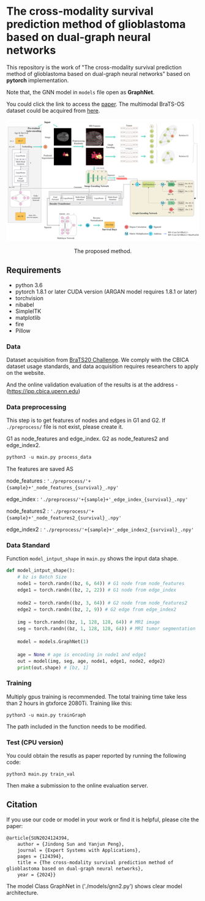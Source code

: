# The cross-modality survival prediction method of glioblastoma based on dual-graph neural networks

This repository is the work of "The cross-modality survival prediction method of glioblastoma based on dual-graph neural networks" based on **pytorch** implementation. 

Note that, the GNN model in `models` file open as **GraphNet**.

You could click the link to access the [paper](https://doi.org/10.1016/j.eswa.2024.124394). The multimodal BraTS-OS dataset could be acquired from [here](https://ipp.cbica.upenn.edu).


<div align="center">  

 <img src="https://github.com/JalexDooo/GNN_Bracls/blob/main/model.png"
     align=center/>
</div>

<center>The proposed method.</center>


## Requirements
- python 3.6
- pytorch 1.8.1 or later CUDA version (ARGAN model requires 1.8.1 or later)
- torchvision
- nibabel
- SimpleITK
- matplotlib
- fire
- Pillow

### Data
Dataset acquisition from [BraTS20 Challenge](https://www.med.upenn.edu/cbica/brats2020/). We comply with the CBICA dataset usage standards, and data acquisition requires researchers to apply on the website.

And the online validation evaluation of the results is at the address - (https://ipp.cbica.upenn.edu)


### Data preprocessing
This step is to get features of nodes and edges in G1 and G2.
If `./preprocess/` file is not exist, please create it.

G1 as node_features and edge_index. G2 as node_features2 and edge_index2.

```python
python3 -u main.py process_data
```

The features are saved AS

node_features : `'./preprocess/'+{sample}+'_node_features_{survival}_.npy'`

edge_index : `'./preprocess/'+{sample}+'_edge_index_{survival}_.npy'`

node_features2 : `'./preprocess/'+{sample}+'_node_features2_{survival}_.npy'`

edge_index2 : `'./preprocess/'+{sample}+'_edge_index2_{survival}_.npy'`


### Data Standard
Function `model_intput_shape` in `main.py` shows the input data shape.

```python
def model_intput_shape():
    # bz is Batch Size
    node1 = torch.randn((bz, 6, 64)) # G1 node from node_features
    edge1 = torch.randn((bz, 2, 22)) # G1 node from edge_index

    node2 = torch.randn((bz, 3, 64)) # G2 node from node_features2
    edge2 = torch.randn((bz, 2, 9)) # G2 edge from edge_index2

    img = torch.randn((bz, 1, 128, 128, 64)) # MRI image
    seg = torch.randn((bz, 1, 128, 128, 64)) # MRI tumor segmentation

    model = models.GraphNet(1)

    age = None # age is encoding in node1 and edge1
    out = model(img, seg, age, node1, edge1, node2, edge2)
    print(out.shape) # [bz, 1]
```

### Training

Multiply gpus training is recommended. The total training time take less than 2 hours in gtxforce 2080Ti. Training like this:

```
python3 -u main.py trainGraph
```

The path included in the function needs to be modified.

### Test (CPU version)

You could obtain the resutls as paper reported by running the following code:

```
python3 main.py train_val
```
Then make a submission to the online evaluation server.

## Citation

If you use our code or model in your work or find it is helpful, please cite the paper:
```
@article{SUN2024124394,
	author = {Jindong Sun and Yanjun Peng},
	journal = {Expert Systems with Applications},
	pages = {124394},
	title = {The cross-modality survival prediction method of glioblastoma based on dual-graph neural networks},
	year = {2024}}
```

The model Class GraphNet in ('./models/gnn2.py') shows clear model architecture.